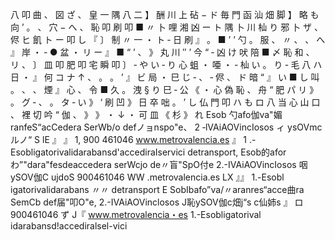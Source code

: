 八 叩 曲 、 図 ざ 、 皇 一 隅 八 二 】 酬 川 上 砧 − ド 毎 門 函 汕 畑 脚 】 略 も 向 ’ 。 、 穴 − へ 、 恥 叩 刷 叩 ■ 〃 卜 哩 湘 凶 ー ト 隅 卜 川 杣 り 邪 卜 ザ 、 侭 ヒ 飢 ト ー 叩 し 『 〕 制 〃 一 ・ ト ‐ 日 刷 』 。 ■ ’ ’ 勺 。 服 、 〃 、 、 へ 』 岸 ・ ‐ ● 盆 ・ リ ー 』 ■ “ ’ 、 》 丸 川 ″ ’ 今 “ ‐ 凶 け 吠 陪 ■ 〆 恥 和 、 リ 、 〕 皿 叩 肥 叩 宅 瞬 叩 〕 ‐ や い ‐ り 心 蛆 ・ 唖 ・ ‐ 杣 い 。 り ‐ 毛 八 ハ 日 ・ 』 何 コ ナ ↑ 、 。 。 ’ 』 ビ 局 ・ 巳 じ ‐ 、 ‐ 侭 、 ド 暗 “ 』 い ■ し 叫 。 、 、 煙 』 心 、 令 ■ 久 。 洩 § り 巳 ‐ 公 《 ・ 心 偽 恥 、 舟 “ 肥 パ リ 》 。 グ ‐ 、 。 タ ‐ い 》 ‘ 刷 凹 》 日 卒 咄 。 ’ し 仏 門 叩 ハ も ロ 八 当 心 山 口 、 裡 切 吟 “ 伽 、 》 》 ・ ↓ ・ 可 皿 《 杉 》 れ Esob 勺afo伽va"媚ranfeS“acCedera SerWb/o defノョnspo"e、 2 ‐lVAiAOVincIosos ィ ysOVmcルノ“ S lE 』 』 1, 900 461046 www.metrovalencia.es 』 1 .-Esobligatorivalidarabansd'accediraIservici detransport, Esob的aforわ”"dara"fesdeaccedera serWcjo de〃盲"SpO付e 2.-IVAiAOVincIosos 咽ySOV伽C ujdoS 900461046 WW .metrovalencia.es LX 』』 1.-Esobl igatorivalidarabans 〃〃 detransport E SobIbafo”va/〃aranres“acce曲ra SemCb def届"叩O"e, 2.-IVAiAOVinclosos J恥ySOV伽c畑j“s c仙姉s 』 ロ 900461046 ず J『 www.metrovalencia・es 1.-Esobligatorival idarabansd!accediralsel-vici